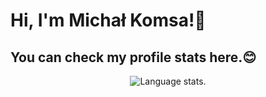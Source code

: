 # Hi, I'm Michał Komsa!👋

## You can check my profile stats here.😊

<div align="center">
  <img src="https://github-readme-stats.vercel.app/api/top-langs/?username=Ilvondir&theme=tokyonight" alt="Language stats.">
</div>
